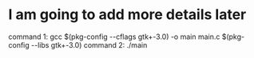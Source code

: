 # I am going to add more details later

command 1: gcc $(pkg-config --cflags gtk+-3.0) -o main main.c $(pkg-config --libs gtk+-3.0)
command 2: ./main
